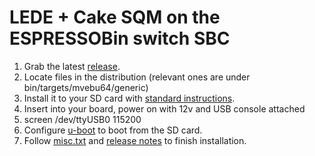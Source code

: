 # LEDE + Cake SQM on the ESPRESSOBin switch SBC

1. Grab the latest [release](https://github.com/davidk/espressobin-lede-sqm-cake/releases/tag/0.02).
2. Locate files in the distribution (relevant ones are under bin/targets/mvebu64/generic) 
3. Install it to your SD card with [standard instructions](http://wiki.espressobin.net/tiki-index.php?page=Boot+from+removable+storage+-+OpenWrt#Using_MicroSD_card).
4. Insert into your board, power on with 12v and USB console attached
5. screen /dev/ttyUSB0 115200
6. Configure [u-boot](http://wiki.espressobin.net/tiki-index.php?page=Boot+from+removable+storage+-+OpenWrt#Using_MicroSD_card) to boot from the SD card.
7. Follow [misc.txt](https://raw.githubusercontent.com/davidk/espressobin-lede-sqm-cake/master/misc.txt) and [release notes](https://github.com/davidk/espressobin-lede-sqm-cake/releases/tag/0.02) to finish installation.
